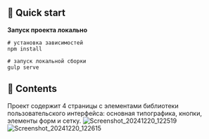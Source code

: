 ## 🚀 Quick start

**Запуск проекта локально**

```shell
# установка зависимостей
npm install
```
```shell
# запуск локальной сборки
gulp serve
```

## 🚀 Contents

Проект содержит 4 страницы с элементами библиотеки пользовательского интерфейса: основная типографика, кнопки, элементы форм и сетку.
![Screenshot_20241220_122519](https://github.com/user-attachments/assets/3d8854f9-e2bb-4407-9cf7-22b3d21665f5)
![Screenshot_20241220_122615](https://github.com/user-attachments/assets/72ed0401-2eac-4e57-967c-123c0ca3691e)
